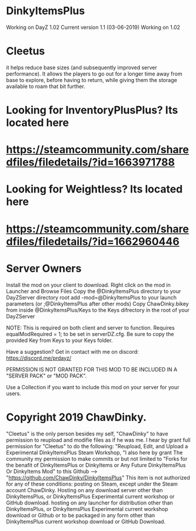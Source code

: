 # DinkyItemsPlus
Working on DayZ 1.02
Current version 1.1 (03-06-2019) Working on 1.02

# Cleetus
it helps reduce base sizes (and subsequently improved server performance). It allows the players to go out for a longer time away from base to explore, before having to return, while giving them the storage available to roam that bit further.

# Looking for InventoryPlusPlus? Its located here
# https://steamcommunity.com/sharedfiles/filedetails/?id=1663971788
# Looking for Weightless? Its located here
# https://steamcommunity.com/sharedfiles/filedetails/?id=1662960446

# Server Owners
Install the mod on your client to download.
Right click on the mod in Launcher and Browse Files
Copy the @DinkyItemsPlus directory to your DayZServer directory root
add -mod=@DinkyItemsPlus to your launch parameters (or ;@DinkyItemsPlus after other mods)
Copy ChawDinky.bikey from inside @DinkyItemsPlus/Keys to the Keys difrectory in the root of your DayZServer

NOTE: This is required on both client and server to function. Requires equalModRequired = 1; to be set in serverDZ.cfg.
Be sure to copy the provided Key from Keys to your Keys folder.

Have a suggestion? Get in contact with me on discord: https://discord.me/prdayz/

PERMISSION IS NOT GRANTED FOR THIS MOD TO BE INCLUDED IN A "SERVER PACK" or "MOD PACK".

Use a Collection if you want to include this mod on your server for your users.

# Copyright 2019 ChawDinky.
"Cleetus" is the only person besides my self, "ChawDinky" to have permission to reupload 
and modifie files as if he was me. I hear by grant full permission for "Cleetus" to do the 
following: "Reupload, Edit, and Upload a Experimental DinkyItemsPlus Steam Workshop, "I also here by grant
The community my permission to make commits or but not limited to "Forks for the benafit of DinkyItemsPlus or 
DinkyItems or Any Future DinkyItemsPlus Or DinkyItems Mod" to this Github --> "https://github.com/ChawDinky/DinkyItemsPlus"
This item is not authorized for any of these conditions: posting on Steam, except under the 
Steam account ChawDinky. Hosting on any download server other than DinkyItemsPlus, or DinkyItemsPlus Experimental current 
workshop or GitHub download. hosting on any launcher for distribution other than DinkyItemsPlus, or DinkyItemsPlus Experimental 
current workshop download or Github or to be packaged in any form other than DinkyItemsPlus current workshop download or GitHub Download.
